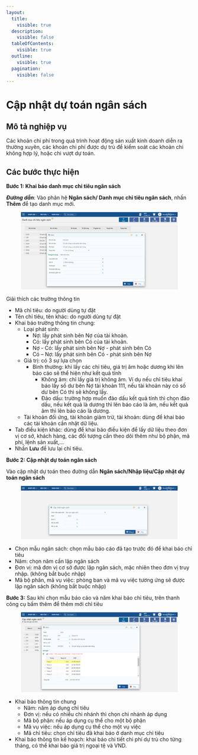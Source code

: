 ```yaml
---
layout:
  title:
    visible: true
  description:
    visible: false
  tableOfContents:
    visible: true
  outline:
    visible: true
  pagination:
    visible: false
---
```


# Cập nhật dự toán ngân sách

## Mô tả nghiệp vụ

Các khoản chi phí trong quá trình hoạt động sản xuất kinh doanh diễn ra thường xuyên, các khoản chi phí được dự trù để kiểm soát các khoản chi không hợp lý, hoặc chi vượt dự toán.

## Các bước thực hiện

**Bước 1: Khai báo danh mục chỉ tiêu ngân sách**

_**Đường dẫn**_: Vào phân hệ **Ngân sách/ Danh mục chỉ tiêu ngân sách**, nhấn **Thêm** để tạo danh mục mới.

<figure><img src="../.gitbook/assets/Cập nhật dự toán ngân sách.png" alt=""><figcaption></figcaption></figure>

Giải thích các trường thông tin

* Mã chỉ tiêu: do người dùng tự đặt
* Tên chỉ tiêu, tên khác: do người dùng tự đặt
* Khai báo trường thông tin chung:
  * Loại phát sinh:
    * Nợ: lấy phát sinh bên Nợ của tài khoản.
    * Có: lấy phát sinh bên Có của tài khoản.
    * Nợ - Có: lấy phát sinh bên Nợ - phát sinh bên Có
    * Có – Nợ: lấy phát sinh bên Có - phát sinh bên Nợ
  * Giá trị: có 3 sự lựa chọn
    * Bình thường: khi lấy các chỉ tiêu, giá trị âm hoặc dương khi lên báo cáo sẽ thể hiện như kết quả tính
      * Không âm: chỉ lấy giá trị không âm. Ví dụ nếu chỉ tiêu khai báo lấy số dư bên Nợ tài khoản 111, nếu tài khoản này có số dư bên Có thì sẽ không lấy.
      * Đảo dấu: trường hợp muốn đảo dấu kết quả tính thì chọn đảo dấu, nếu kết quả là dương thì lên báo cáo là âm, nếu kết quả âm thì lên báo cáo là dương.
  * Tài khoản đối ứng, tài khoản giảm trừ, tài khoản: dùng để khai báo các tài khoản cần nhặt dữ liệu.
* Tab điều kiện khác: dùng để khai báo điều kiện để lấy dữ liệu theo đơn vị cơ sở, khách hàng, các đối tượng cần theo dõi thêm như bộ phận, mã phí, lệnh sản xuất,...
* Nhấn **Lưu** để lưu lại chỉ tiêu.

**Bước 2: Cập nhật dự toán ngân sách**

Vào cập nhật dự toán theo đường dẫn **Ngân sách/Nhập liệu/Cập nhật dự toán ngân sách**

<figure><img src="../.gitbook/assets/Cập nhật dự toán ngân sách 2.png" alt=""><figcaption></figcaption></figure>

* Chọn mẫu ngân sách: chọn mẫu báo cáo đã tạo trước đó để khai báo chỉ tiêu
* Năm: chọn năm cần lập ngân sách
* Đơn vị: mã đơn vị cơ sở được lập ngân sách, mặc nhiên theo đơn vị truy nhập. (không bắt buộc nhập)
* Mã bộ phân, mã vụ việc: phòng ban và mã vụ việc tương ứng sẽ được lập ngân sách (không bắt buộc nhập)

**Bước 3:** Sau khi chọn mẫu báo cáo và năm khai báo chỉ tiêu, trên thanh công cụ bấm thêm để thêm mới chỉ tiêu

<figure><img src="../.gitbook/assets/Cập nhật dự toán ngân sách 3.png" alt=""><figcaption></figcaption></figure>

* Khai báo thông tin chung
  * Năm: năm áp dụng chỉ tiêu
  * Đơn vị: nếu có nhiều chi nhánh thì chọn chi nhánh áp dụng
  * Mã bộ phận: nếu áp dụng cụ thể cho một bộ phận
  * Mã vụ việc: nếu áp dụng cụ thể cho một vụ việc
  * Mã chỉ tiêu: chọn chỉ tiêu đã khai báo ở danh mục chỉ tiêu
* Khai báo thông tin kế hoạch: khai báo chi tiết chi phí dự trù cho từng tháng, có thể khai báo giá trị ngoại tệ và VND.

